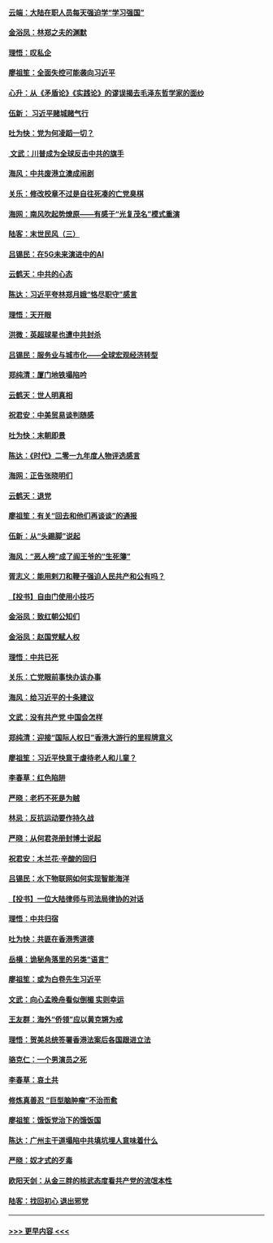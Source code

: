 #### [云端：大陆在职人员每天强迫学“学习强国”](../pages/nsc993/n11738735.md?t=12230022) 
#### [金浴凤：林郑之夫的渊默](../pages/nsc993/n11737735.md?t=12230022) 
#### [理悟：叹私企](../pages/nsc993/n11737715.md?t=12230022) 
#### [廖祖笙：全面失控可能袭向习近平](../pages/nsc993/n11737704.md?t=12230022) 
#### [心升：从《矛盾论》《实践论》的谬误揭去毛泽东哲学家的面纱](../pages/nsc993/n11736962.md?t=12230022) 
#### [伍新： 习近平赌城赌气行](../pages/nsc993/n11736929.md?t=12230022) 
#### [吐为快：党为何凌蹈一切？](../pages/nsc993/n11736915.md?t=12230022) 
#### [ 文武：川普成为全球反击中共的旗手](../pages/nsc993/n11736882.md?t=12230022) 
#### [海风：中共废港立澳成闹剧](../pages/nsc993/n11735857.md?t=12230022) 
#### [关乐：修改校章不过是自往死凑的亡党臭棋](../pages/nsc993/n11735097.md?t=12230022) 
#### [海网：南风吹起势燎原——有感于“光复茂名”模式重演](../pages/nsc993/n11732308.md?t=12230022) 
#### [陆客：末世民风（三）](../pages/nsc993/n11732211.md?t=12230022) 
#### [吕锡民：在5G未来演进中的AI](../pages/nsc993/n11730010.md?t=12230022) 
#### [云鹤天：中共的心态](../pages/nsc993/n11729906.md?t=12230022) 
#### [陈达：习近平夸林郑月娥“恪尽职守”感言](../pages/nsc993/n11729881.md?t=12230022) 
#### [理悟：天开眼](../pages/nsc993/n11729699.md?t=12230022) 
#### [洪微：英超球星也遭中共封杀](../pages/nsc993/n11727243.md?t=12230022) 
#### [吕锡民：服务业与城市化——全球宏观经济转型](../pages/nsc993/n11725845.md?t=12230022) 
#### [郑纯清：厦门地铁塌陷吟](../pages/nsc993/n11725813.md?t=12230022) 
#### [云鹤天：世人明真相](../pages/nsc993/n11725621.md?t=12230022) 
#### [祝君安：中美贸易谈判随感](../pages/nsc993/n11725609.md?t=12230022) 
#### [吐为快：末朝即景](../pages/nsc993/n11723365.md?t=12230022) 
#### [陈达：《时代》二零一九年度人物评选感言](../pages/nsc993/n11723337.md?t=12230022) 
#### [海网：正告张晓明们](../pages/nsc993/n11723228.md?t=12230022) 
#### [云鹤天：退党](../pages/nsc993/n11723056.md?t=12230022) 
#### [廖祖笙：有关“回去和他们再谈谈”的通报](../pages/nsc993/n11722442.md?t=12230022) 
#### [伍新：从“头踢脚”说起](../pages/nsc993/n11722429.md?t=12230022) 
#### [海风：“恶人榜”成了阎王爷的“生死簿”](../pages/nsc993/n11722272.md?t=12230022) 
#### [胥志义：能用剌刀和鞭子强迫人民共产和公有吗？](../pages/nsc993/n11720569.md?t=12230022) 
#### [【投书】自由门使用小技巧](../pages/nsc993/n11720180.md?t=12230022) 
#### [金浴凤：致红朝公知们](../pages/nsc993/n11720563.md?t=12230022) 
#### [金浴凤：赵国党赋人权](../pages/nsc993/n11720533.md?t=12230022) 
#### [理悟：中共已死](../pages/nsc993/n11720233.md?t=12230022) 
#### [关乐：亡党眼前事快办该办事](../pages/nsc993/n11719160.md?t=12230022) 
#### [海风：给习近平的十条建议](../pages/nsc993/n11717616.md?t=12230022) 
#### [文武：没有共产党 中国会怎样](../pages/nsc993/n11717584.md?t=12230022) 
#### [郑纯清：迎接“国际人权日”香港大游行的里程牌意义](../pages/nsc993/n11717417.md?t=12230022) 
#### [廖祖笙：习近平快意于虐待老人和儿童？](../pages/nsc993/n11715313.md?t=12230022) 
#### [李春草：红色陷阱](../pages/nsc993/n11715029.md?t=12230022) 
#### [严晓：老朽不死是为贼](../pages/nsc993/n11712910.md?t=12230022) 
#### [林忌：反抗运动要作持久战](../pages/nsc993/n11712623.md?t=12230022) 
#### [严晓：从何君尧册封博士说起](../pages/nsc993/n11712465.md?t=12230022) 
#### [祝君安：木兰花·辛酸的回归](../pages/nsc993/n11712381.md?t=12230022) 
#### [吕锡民：水下物联网如何实现智能海洋](../pages/nsc993/n11711158.md?t=12230022) 
#### [【投书】一位大陆律师与司法局律协的对话](../pages/nsc993/n11709675.md?t=12230022) 
#### [理悟：中共归宿](../pages/nsc993/n11710059.md?t=12230022) 
#### [吐为快：共匪在香港秀道德](../pages/nsc993/n11709979.md?t=12230022) 
#### [岳横：诡秘角落里的另类“语言”](../pages/nsc993/n11709792.md?t=12230022) 
#### [廖祖笙：或为白卷先生习近平](../pages/nsc993/n11708330.md?t=12230022) 
#### [文武：向心孟晚舟看似倒楣 实则幸运](../pages/nsc993/n11708236.md?t=12230022) 
#### [王友群：海外“侨领”应以黄克锵为戒](../pages/nsc993/n11706176.md?t=12230022) 
#### [理悟：贺美总统签署香港法案后各国跟进立法](../pages/nsc993/n11706853.md?t=12230022) 
#### [骆克仁：一个男演员之死](../pages/nsc993/n11706677.md?t=12230022) 
#### [李春草：哀土共](../pages/nsc993/n11706255.md?t=12230022) 
#### [修炼真善忍 “巨型脑肿瘤”不治而愈](../pages/nsc993/n11705340.md?t=12230022) 
#### [廖祖笙：饿饭党治下的饿饭国](../pages/nsc993/n11705085.md?t=12230022) 
#### [陈达：广州主干道塌陷中共填坑埋人意味着什么](../pages/nsc993/n11705046.md?t=12230022) 
#### [严晓：奴才式的歹毒](../pages/nsc993/n11704826.md?t=12230022) 
#### [欧阳天剑：从金三胖的核武态度看共产党的流氓本性](../pages/nsc993/n11702238.md?t=12230022) 
#### [陆客：找回初心 退出邪党](../pages/nsc993/n11702213.md?t=12230022) 

----
#### [ >>> 更早内容 <<< ](../indexes/nsc993-earlier.md)
